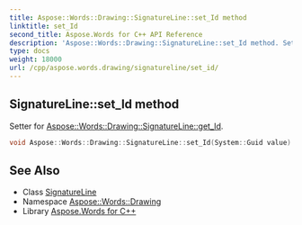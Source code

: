 ```yaml
---
title: Aspose::Words::Drawing::SignatureLine::set_Id method
linktitle: set_Id
second_title: Aspose.Words for C++ API Reference
description: 'Aspose::Words::Drawing::SignatureLine::set_Id method. Setter for Aspose::Words::Drawing::SignatureLine::get_Id in C++.'
type: docs
weight: 18000
url: /cpp/aspose.words.drawing/signatureline/set_id/
---
```

## SignatureLine::set_Id method


Setter for [Aspose::Words::Drawing::SignatureLine::get_Id](../get_id/).

```cpp
void Aspose::Words::Drawing::SignatureLine::set_Id(System::Guid value)
```

## See Also

* Class [SignatureLine](../)
* Namespace [Aspose::Words::Drawing](../../)
* Library [Aspose.Words for C++](../../../)
